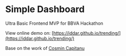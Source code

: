 
# Simple Dashboard

Ultra Basic Frontend MVP for BBVA Hackathon

View online demo on: [https://iddar.github.io/trending/](https://iddar.github.io/trending/)

Base on the work of [Cosmin Capitanu](https://dribbble.com/shots/1051180-Bills-Bills-Bills/)
